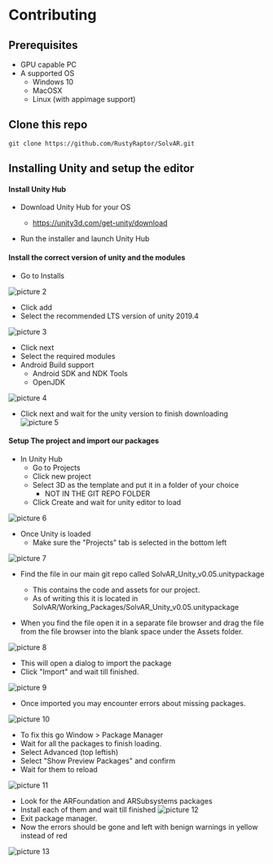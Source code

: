 # Contributing


## Prerequisites

- GPU capable PC
- A supported OS
    - Windows 10
    - MacOSX
    - Linux (with appimage support)

## Clone this repo

```
git clone https://github.com/RustyRaptor/SolvAR.git
```


## Installing Unity and setup the editor

#### Install Unity Hub

- Download Unity Hub for your OS
    - https://unity3d.com/get-unity/download

- Run the installer and launch Unity Hub

#### Install the correct version of unity and the modules

- Go to Installs

![picture 2](img/UnityHub1.png)

- Click add
- Select the recommended LTS version of unity 2019.4

![picture 3](img/UnityHub2.png)  

- Click next
- Select the required modules
- Android Build support
    - Android SDK and NDK Tools
    - OpenJDK

![picture 4](img/UnityHub3.png)  

- Click next and wait for the unity version to finish downloading
![picture 5](img/UnityHub4.png)  

#### Setup The project and import our packages

- In Unity Hub
    - Go to Projects
    - Click new project
    - Select 3D as the template and put it in a folder of your choice
        - NOT IN THE GIT REPO FOLDER
    - Click Create and wait for unity editor to load

![picture 6](img/UnityHub5.png) 


- Once Unity is loaded
    - Make sure the "Projects" tab is selected in the bottom left

![picture 7](img/UnityEditor1.png) 

- Find the file in our main git repo called SolvAR_Unity_v0.05.unitypackage
    - This contains the code and assets for our project. 
    - As of writing this it is located in SolvAR/Working_Packages/SolvAR_Unity_v0.05.unitypackage

- When you find the file open it in a separate file browser and drag the file from the file browser into the blank space under the Assets folder. 

![picture 8](img/UnityEditor2.png) 

- This will open a dialog to import the package
- Click "Import" and wait till finished.

![picture 9](img/UnityEditor3.png) 

- Once imported you may encounter errors about missing packages.

![picture 10](img/UnityEditor4.png)

- To fix this go Window > Package Manager
- Wait for all the packages to finish loading.
- Select Advanced (top leftish)
- Select "Show Preview Packages" and confirm
- Wait for them to reload

![picture 11](img/UnityEditor5.png)

- Look for the ARFoundation and ARSubsystems packages
- Install each of them and wait till finished
![picture 12](img/UnityEditor6.png)
- Exit package manager.
- Now the errors should be gone and left with benign warnings in yellow instead of red


![picture 13](img/UnityEditor7.png)